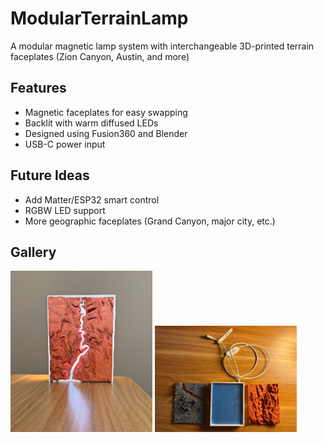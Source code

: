 # ModularTerrainLamp
A modular magnetic lamp system with interchangeable 3D-printed terrain faceplates (Zion Canyon, Austin, and more)

## Features 
- Magnetic faceplates for easy swapping
- Backlit with warm diffused LEDs
- Designed using Fusion360 and Blender
- USB-C power input

## Future Ideas
- Add Matter/ESP32 smart control
- RGBW LED support
- More geographic faceplates (Grand Canyon, major city, etc.)

## Gallery
<p float="left">
  <img src="Images/Zion_Canyon_Lamp.jpg" width="45%" />
  <img src="Images/Overhead_Base_With_Faceplates.jpg" width="45%" />
</p>


